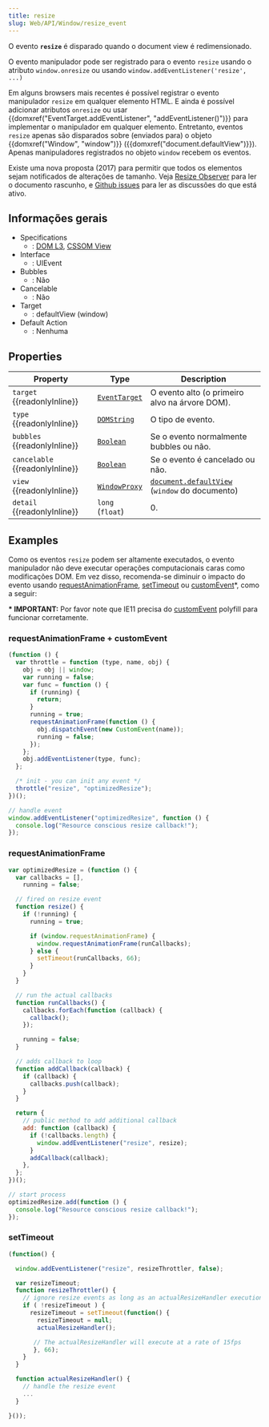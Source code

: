 ```yaml
---
title: resize
slug: Web/API/Window/resize_event
---
```


O evento **`resize`** é disparado quando o document view é redimensionado.

O evento manipulador pode ser registrado para o evento `resize` usando o atributo `window.onresize` ou usando `window.addEventListener('resize', ...)`

Em alguns browsers mais recentes é possível registrar o evento manipulador `resize` em qualquer elemento HTML. E ainda é possível adicionar atributos `onresize` ou usar {{domxref("EventTarget.addEventListener", "addEventListener()")}} para implementar o manipulador em qualquer elemento. Entretanto, eventos `resize` apenas são disparados sobre (enviados para) o objeto {{domxref("Window", "window")}} ({{domxref("document.defaultView")}}). Apenas manipuladores registrados no objeto `window` recebem os eventos.

Existe uma nova proposta (2017) para permitir que todos os elementos sejam notificados de alterações de tamanho. Veja [Resize Observer](https://wicg.github.io/ResizeObserver/) para ler o documento rascunho, e [Github issues](https://github.com/WICG/ResizeObserver/issues) para ler as discussões do que está ativo.

## Informações gerais

- Specifications
  - : [DOM L3](https://www.w3.org/TR/DOM-Level-3-Events/#event-type-resize), [CSSOM View](https://www.w3.org/TR/cssom-view/#resizing-viewports)
- Interface
  - : UIEvent
- Bubbles
  - : Não
- Cancelable
  - : Não
- Target
  - : defaultView (window)
- Default Action
  - : Nenhuma

## Properties

| Property                        | Type                                             | Description                                                                                |
| ------------------------------- | ------------------------------------------------ | ------------------------------------------------------------------------------------------ |
| `target` {{readonlyInline}}     | [`EventTarget`](/pt-BR/docs/Web/API/EventTarget) | O evento alto (o primeiro alvo na árvore DOM).                                             |
| `type` {{readonlyInline}}       | [`DOMString`](/pt-BR/docs/Web/API/DOMString)     | O tipo de evento.                                                                          |
| `bubbles` {{readonlyInline}}    | [`Boolean`](/pt-BR/docs/Web/API/Boolean)         | Se o evento normalmente bubbles ou não.                                                    |
| `cancelable` {{readonlyInline}} | [`Boolean`](/pt-BR/docs/Web/API/Boolean)         | Se o evento é cancelado ou não.                                                            |
| `view` {{readonlyInline}}       | [`WindowProxy`](/pt-BR/docs/Web/API/WindowProxy) | [`document.defaultView`](/pt-BR/docs/Web/API/Document/defaultView) (`window` do documento) |
| `detail` {{readonlyInline}}     | `long` (`float`)                                 | 0.                                                                                         |

## Examples

Como os eventos `resize` podem ser altamente executados, o evento manipulador não deve executar operações computacionais caras como modificações DOM. Em vez disso, recomenda-se diminuir o impacto do evento usando [requestAnimationFrame](/pt-BR/docs/DOM/window.requestAnimationFrame), [setTimeout](/pt-BR/docs/Web/API/WindowTimers/setTimeout) ou [customEvent](/pt-BR/docs/Web/API/CustomEvent)\*, como a seguir:

**\* IMPORTANT:** Por favor note que IE11 precisa do [customEvent](/pt-BR/docs/Web/API/CustomEvent/CustomEvent#Polyfill) polyfill para funcionar corretamente.

### requestAnimationFrame + customEvent

```js
(function () {
  var throttle = function (type, name, obj) {
    obj = obj || window;
    var running = false;
    var func = function () {
      if (running) {
        return;
      }
      running = true;
      requestAnimationFrame(function () {
        obj.dispatchEvent(new CustomEvent(name));
        running = false;
      });
    };
    obj.addEventListener(type, func);
  };

  /* init - you can init any event */
  throttle("resize", "optimizedResize");
})();

// handle event
window.addEventListener("optimizedResize", function () {
  console.log("Resource conscious resize callback!");
});
```

### requestAnimationFrame

```js
var optimizedResize = (function () {
  var callbacks = [],
    running = false;

  // fired on resize event
  function resize() {
    if (!running) {
      running = true;

      if (window.requestAnimationFrame) {
        window.requestAnimationFrame(runCallbacks);
      } else {
        setTimeout(runCallbacks, 66);
      }
    }
  }

  // run the actual callbacks
  function runCallbacks() {
    callbacks.forEach(function (callback) {
      callback();
    });

    running = false;
  }

  // adds callback to loop
  function addCallback(callback) {
    if (callback) {
      callbacks.push(callback);
    }
  }

  return {
    // public method to add additional callback
    add: function (callback) {
      if (!callbacks.length) {
        window.addEventListener("resize", resize);
      }
      addCallback(callback);
    },
  };
})();

// start process
optimizedResize.add(function () {
  console.log("Resource conscious resize callback!");
});
```

### setTimeout

```js
(function() {

  window.addEventListener("resize", resizeThrottler, false);

  var resizeTimeout;
  function resizeThrottler() {
    // ignore resize events as long as an actualResizeHandler execution is in the queue
    if ( !resizeTimeout ) {
      resizeTimeout = setTimeout(function() {
        resizeTimeout = null;
        actualResizeHandler();

       // The actualResizeHandler will execute at a rate of 15fps
       }, 66);
    }
  }

  function actualResizeHandler() {
    // handle the resize event
    ...
  }

}());
```

